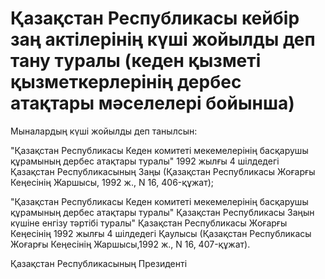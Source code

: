 # Қазақстан Республикасы кейбір заң актілерінің күші жойылды деп тану туралы (кеден қызметі қызметкерлерінің дербес атақтары мәселелері бойынша)

Мыналардың күші жойылды деп танылсын:

"Қазақстан Республикасы Кеден комитеті мекемелерінің басқарушы құрамының дербес атақтары туралы" 1992 жылғы 4 шілдедегі Қазақстан Республикасының Заңы (Қазақстан Республикасы Жоғарғы Кеңесінің Жаршысы, 1992 ж., N 16, 406-құжат);

"Қазақстан Республикасы Кеден комитеті мекемелерінің басқарушы құрамының дербес атақтары туралы" Қазақстан Республикасы Заңын күшіне енгізу тәртібі туралы" Қазақстан Республикасы Жоғарғы Кеңесінің 1992 жылғы 4 шілдедегі Қаулысы (Қазақстан Республикасы Жоғарғы Кеңесінің Жаршысы,1992 ж., N 16, 407-құжат).

Қазақстан Республикасының Президенті

